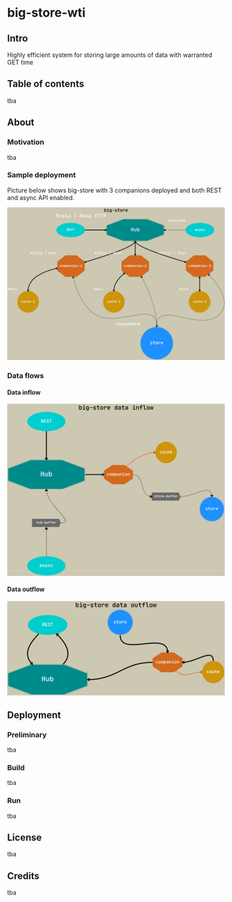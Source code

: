 # big-store-wti
## Intro
Highly efficient system for storing large amounts of data with warranted GET time

## Table of contents
tba

## About
### Motivation
tba

### Sample deployment
Picture below shows big-store with 3 companions deployed and both REST and async API enabled.

![Schema of sample deployment with 3 companions](docs/schema/big-store-schema.png)

### Data flows
#### Data inflow
![Schema of sample deployment with 3 companions](docs/schema/big-store-inflow-schema.png)

#### Data outflow
![Schema of sample deployment with 3 companions](docs/schema/big-store-outflow-schema.png)

## Deployment
### Preliminary
tba

### Build
tba

### Run
tba

## License
tba

## Credits
tba
